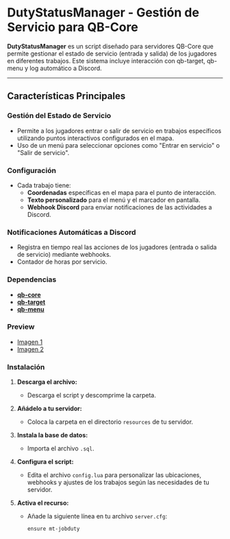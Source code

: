 # **DutyStatusManager - Gestión de Servicio para QB-Core**

**DutyStatusManager** es un script diseñado para servidores QB-Core que permite gestionar el estado de servicio (entrada y salida) de los jugadores en diferentes trabajos. Este sistema incluye interacción con qb-target, qb-menu y log automático a Discord.

---

## **Características Principales**

### **Gestión del Estado de Servicio**
- Permite a los jugadores entrar o salir de servicio en trabajos específicos utilizando puntos interactivos configurados en el mapa.
- Uso de un menú para seleccionar opciones como "Entrar en servicio" o "Salir de servicio".

### **Configuración**
- Cada trabajo tiene:
  - **Coordenadas** específicas en el mapa para el punto de interacción.
  - **Texto personalizado** para el menú y el marcador en pantalla.
  - **Webhook Discord** para enviar notificaciones de las actividades a Discord.

### **Notificaciones Automáticas a Discord**
- Registra en tiempo real las acciones de los jugadores (entrada o salida de servicio) mediante webhooks.
- Contador de horas por servicio.

### **Dependencias**

- [**qb-core**](https://github.com/qbcore-framework/qb-core)  
- [**qb-target**](https://github.com/qbcore-framework/qb-target)  
- [**qb-menu**](https://github.com/qbcore-framework/qb-menu)  

### **Preview**

-  [Imagen 1](https://imgur.com/WdOAjXG)
-  [Imagen 2](https://imgur.com/FL3fAjs)

### **Instalación**

1. **Descarga el archivo:**
   - Descarga el script y descomprime la carpeta.

2. **Añádelo a tu servidor:**
   - Coloca la carpeta en el directorio `resources` de tu servidor.

3. **Instala la base de datos:**
   - Importa el archivo `.sql`.

4. **Configura el script:**
   - Edita el archivo `config.lua` para personalizar las ubicaciones, webhooks y ajustes de los trabajos según las necesidades de tu servidor.

5. **Activa el recurso:**
   - Añade la siguiente línea en tu archivo `server.cfg`:
     ```plaintext
     ensure mt-jobduty
     ```
